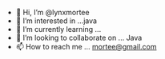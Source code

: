 - 👋 Hi, I’m @lynxmortee
- 👀 I’m interested in ...java
- 🌱 I’m currently learning ...
- 💞️ I’m looking to collaborate on ... Java 
- 📫 How to reach me ... mortee@gmail.com

<!---
lynxmortee/lynxmortee is a ✨ special ✨ repository because its `README.md` (this file) appears on your GitHub profile.
You can click the Preview link to take a look at your changes.
--->
